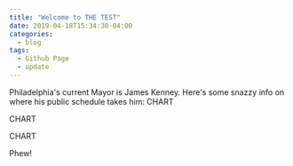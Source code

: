 ```yaml
---
title: "Welcome to THE TEST"
date: 2019-04-18T15:34:30-04:00
categories:
  - blog
tags:
  - Github Page
  - update
---
```


Philadelphia's current Mayor is James Kenney. Here's some snazzy info on where his public schedule takes him: 
CHART

CHART 

CHART 

Phew!
